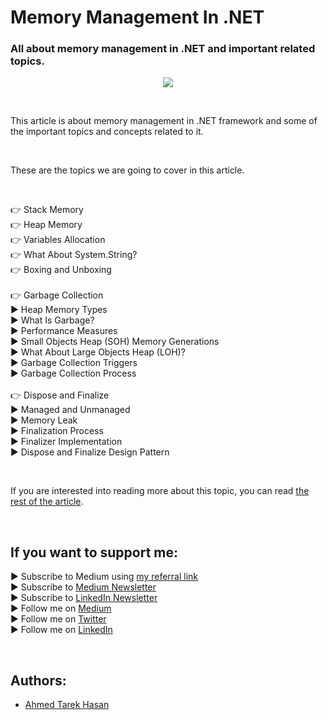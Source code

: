 <link rel="canonical" href="https://levelup.gitconnected.com/memory-management-in-net-740b03d01e24?sk=045076d6617410f78a56b2220172d2d5" />

# Memory Management In .NET
### All about memory management in .NET and important related topics.

<p align="center">
  <img src="https://miro.medium.com/max/1400/1*s_NzEHJEqOPWpe0V7ZZDhQ.jpeg">
</p>

<br/>

<p>
This article is about memory management in .NET framework and some of the important topics and concepts related to it.
</p>

<br/>

<p>
These are the topics we are going to cover in this article.
</p>

<br/>

<p>
👉 Stack Memory<br/>
👉 Heap Memory<br/>
👉 Variables Allocation<br/>
👉 What About System.String?<br/>
👉 Boxing and Unboxing<br/><br/>
👉 Garbage Collection<br/>
▶ Heap Memory Types<br/>
▶ What Is Garbage?<br/>
▶ Performance Measures<br/>
▶ Small Objects Heap (SOH) Memory Generations<br/>
▶ What About Large Objects Heap (LOH)?<br/>
▶ Garbage Collection Triggers<br/>
▶ Garbage Collection Process<br/><br/>
👉 Dispose and Finalize<br/>
▶ Managed and Unmanaged<br/>
▶ Memory Leak<br/>
▶ Finalization Process<br/>
▶ Finalizer Implementation<br/>
▶ Dispose and Finalize Design Pattern
</p>

<br/>

If you are interested into reading more about this topic, you can read [the rest of the article][Article]. 

<br/>

## If you want to support me:
▶ Subscribe to Medium using [my referral link][Membership]<br/>
▶ Subscribe to [Medium Newsletter][Subscribe]<br/>
▶ Subscribe to [LinkedIn Newsletter][Newsletter]<br/>
▶ Follow me on [Medium][Blog]<br/>
▶ Follow me on [Twitter][Twitter]<br/>
▶ Follow me on [LinkedIn][LinkedIn]

<br/>

## Authors:
* [Ahmed Tarek Hasan]


[Ahmed Tarek Hasan]: https://medium.com/@eng_ahmed.tarek
[Blog]: https://medium.com/@eng_ahmed.tarek
[Membership]: https://medium.com/@eng_ahmed.tarek/membership
[Subscribe]: https://medium.com/subscribe/@eng_ahmed.tarek
[Twitter]: https://twitter.com/AhmedTarekHasa1
[LinkedIn]: https://www.linkedin.com/in/atarekhasan/
[Friend Links]: https://www.linkedin.com/feed/update/urn:li:activity:6866082670108143616/
[Newsletter]: https://www.linkedin.com/newsletters/development-simply-put-6866647119655247872/
[Article]: https://levelup.gitconnected.com/memory-management-in-net-740b03d01e24?sk=045076d6617410f78a56b2220172d2d5
